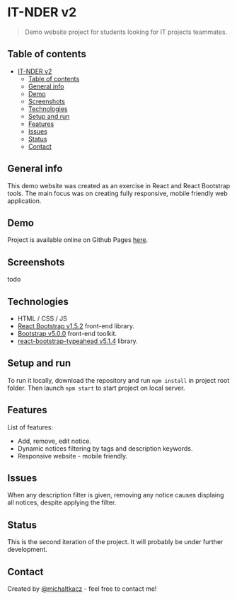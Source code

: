 # IT-NDER v2

> Demo website project for students looking for IT projects teammates.

## Table of contents

- [IT-NDER v2](#it-nder-v2)
  - [Table of contents](#table-of-contents)
  - [General info](#general-info)
  - [Demo](#demo)
  - [Screenshots](#screenshots)
  - [Technologies](#technologies)
  - [Setup and run](#setup-and-run)
  - [Features](#features)
  - [Issues](#issues)
  - [Status](#status)
  - [Contact](#contact)

## General info

This demo website was created as an exercise in React and React Bootstrap tools. The main focus was on creating fully responsive, mobile friendly web application.

## Demo

Project is available online on Github Pages [here](https://michaltkacz.github.io/it-nder/).

## Screenshots

todo

<!-- ![Example screenshot1](./images/image1.png) -->

## Technologies

- HTML / CSS / JS
- [React Bootstrap v1.5.2](https://react-bootstrap.github.io/ 'React Bootstrap page') front-end library.
- [Bootstrap v5.0.0](https://getbootstrap.com/ 'Bootstrap page') front-end toolkit.
- [react-bootstrap-typeahead v5.1.4](https://github.com/ericgio/react-bootstrap-typeahead 'react-bootstrap-typeahead page') library.

## Setup and run

To run it locally, download the repository and run `npm install` in project root folder. Then launch `npm start` to start project on local server.

## Features

List of features:

- Add, remove, edit notice.
- Dynamic notices filtering by tags and description keywords.
- Responsive website - mobile friendly.

## Issues

When any description filter is given, removing any notice causes displaing all notices, despite applying the filter.

## Status

This is the second iteration of the project. It will probably be under further development.

## Contact

Created by [@michaltkacz](https://github.com/michaltkacz) - feel free to contact me!

